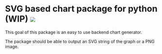 # SVG based chart package for python (WIP) ![](https://travis-ci.org/stamkracht/chartspy.svg)

This goal of this package is an easy to use backend chart generator.

The package should be able to output an SVG string of the graph or a PNG image.


